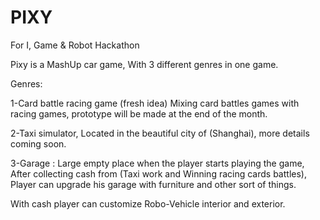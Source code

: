 # PIXY
For I, Game &amp; Robot Hackathon 

Pixy is a MashUp car game, With 3 different genres in one game.

Genres:

1-Card battle racing game (fresh idea) Mixing card battles games with racing games, prototype will be made at the end of the month.

2-Taxi simulator, Located in the beautiful city of (Shanghai), more details coming soon.

3-Garage : Large empty place when the player starts playing the game, After collecting cash from (Taxi work and Winning racing cards battles), Player can upgrade his garage with furniture and other sort of things.

With cash player can customize Robo-Vehicle interior and exterior.
